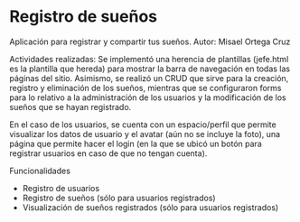 # Registro de sueños 
Aplicación para registrar y compartir tus sueños.
Autor: Misael Ortega Cruz

Actividades realizadas: Se implementó una herencia de plantillas (jefe.html es la plantilla que hereda) para mostrar la barra de navegación en todas las páginas del sitio.
Asimismo, se realizó un CRUD que sirve para la creación, registro y eliminación de los sueños, mientras que se configuraron forms para lo relativo a la administración de los usuarios y la modificación de los sueños que se hayan registrado.

En el caso de los usuarios, se cuenta con un espacio/perfil que permite visualizar los datos de usuario y el avatar (aún no se incluye la foto), una página que permite hacer el login (en la que se ubicó un botón para registrar usuarios en caso de que no tengan cuenta).

Funcionalidades
- Registro de usuarios
- Registro de sueños (sólo para usuarios registrados)
- Visualización de sueños registrados (sólo para usuarios registrados)
